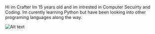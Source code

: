 Hi im Crafter Im 15 years old and im intrested in Computer Secuirty and Coding.
Im curently learning Python but have been looking into other programing languages along the way.

![Alt text](https://spotify-recently-played-readme.vercel.app/api?user=robd62w79na12r3obg2x1yn7v)
